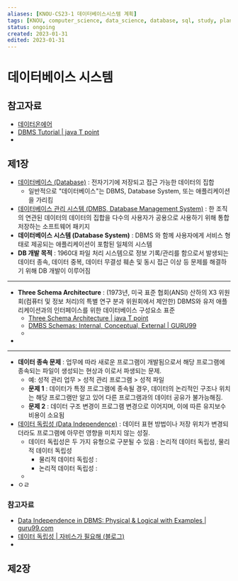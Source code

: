 ```yaml
---
aliases: [KNOU-CS23-1 데이터베이스시스템 계획]
tags: [KNOU, computer_science, data_science, database, sql, study, plan]
status: ongoing
created: 2023-01-31
edited: 2023-01-31
---
```


# 데이터베이스 시스템

## 참고자료
- [데이터온에어](https://dataonair.or.kr/)
- [DBMS Tutorial | java T point](https://www.javatpoint.com/dbms-tutorial)
- 

## 제1장
- [데이터베이스 (Database)](https://en.wikipedia.org/wiki/Database) : 전자기기에 저장되고 접근 가능한 데이터의 집합
	- 일반적으로 "데이터베이스"는 DBMS, Database System, 또는 애플리케이션을 가리킴
- [데이터베이스 관리 시스템 (DMBS, Database Management System)](https://en.wikipedia.org/wiki/Database#Database_management_system) : 한 조직의 연관된 데이터의 데이터의 집합을 다수의 사용자가 공용으로 사용하기 위해 통합 저장하는 소프트웨어 패키지
- **데이터베이스 시스템 (Database System)** : DBMS 와 함께 사용자에게 서비스 형태로 제공되는 애플리케이션이 포함된 일체의 시스템
- **DB 개발 목적** : 1960대 파일 처리 시스템으로 정보 기록/관리를 함으로서 발생되는 데이터 종속, 데이터 중복, 데이터 무결성 훼손 및 동시 접근 이상 등 문제를 해결하기 위해 DB 개발이 이루어짐

---
- **Three Schema Architecture** : (1973년, 미국 표준 협회(ANSI) 산하의 X3 위원회(컴퓨터 및 정보 처리)의 특별 연구 분과 위원회에서 제안한) DBMS와 유저 애플리케이션과의 인터페이스를 위한 데이터베이스 구성요소 표준
	- [Three Schema Architecture | java T point](https://www.javatpoint.com/dbms-three-schema-architecture)
	- [DMBS Schemas: Internal, Conceptual, External | GURU99](https://www.guru99.com/dbms-schemas.html)
	- 
- 

---

- **데이터 종속 문제** : 업무에 따라 새로운 프로그램이 개발됨으로서 해당 프로그램에 종속되는 파일이 생성되는 현상과 이로서 파생되는 문제.
	- 예: 성적 관리 업무 > 성적 관리 프로그램 > 성적 파일
	- **문제 1** : 데이터가 특정 프로그램에 종속될 경우, 데이터의 논리적인 구조나 위치는 해당 프로그램만 알고 있어 다른 프로그램과의 데이터 공유가 불가능해짐.
	- **문제 2** : 데이터 구조 변경이 프로그램 변경으로 이어지며, 이에 따른 유지보수 비용이 소요됨
- [데이터 독립성 (Data Independence)](https://en.wikipedia.org/wiki/Data_independence) : 데이터 표현 방법이나 저장 위치가 변경되더라도 프로그램에 아무런 영향을 미치지 않는 성질.
	- 데이터 독립성은 두 가지 유형으로 구분될 수 있음 : 논리적 데이터 독립성, 물리적 데이터 독립성
		- 물리적 데이터 독립성 : 
		- 논리적 데이터 독립성 : 
	- 
- ㅇㄹ

### 참고자료
- [Data Independence in DBMS: Physical & Logical with Examples | guru99.com](https://www.guru99.com/dbms-data-independence.html)
- [데이터 독립성 | 자비스가 필요해 (블로그)](https://needjarvis.tistory.com/287)
- 

## 제2장